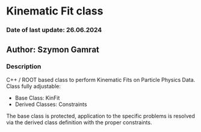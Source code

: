 # Kinematic Fit class

### Date of last update: 26.06.2024

## Author: Szymon Gamrat

### Description

C++ / ROOT based class to perform Kinematic Fits on Particle Physics Data. Class fully adjustable:

- Base Class: KinFit
- Derived Classes: Constraints

The base class is protected, application to the specific problems is resolved via the derived class definition with the proper constraints.
